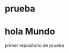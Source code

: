 prueba
======
<html>
<title>github 1</title>
<head></head><body>
<h1>hola Mundo</h1>
</body
</html>
primer repositorio de prueba
